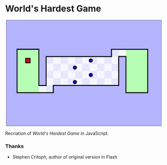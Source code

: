 # World's Hardest Game

<img src="https://github.com/ErickMesquita/worlds-hardest-game/blob/master/img/Screenshot.png?raw=true" style="margin: 0 auto 0 auto; display: block; width: 500px;">

Recriation of *World's Hardest Game* in JavaScript.

### Thanks
 - Stephen Critoph, author of original version in Flash
